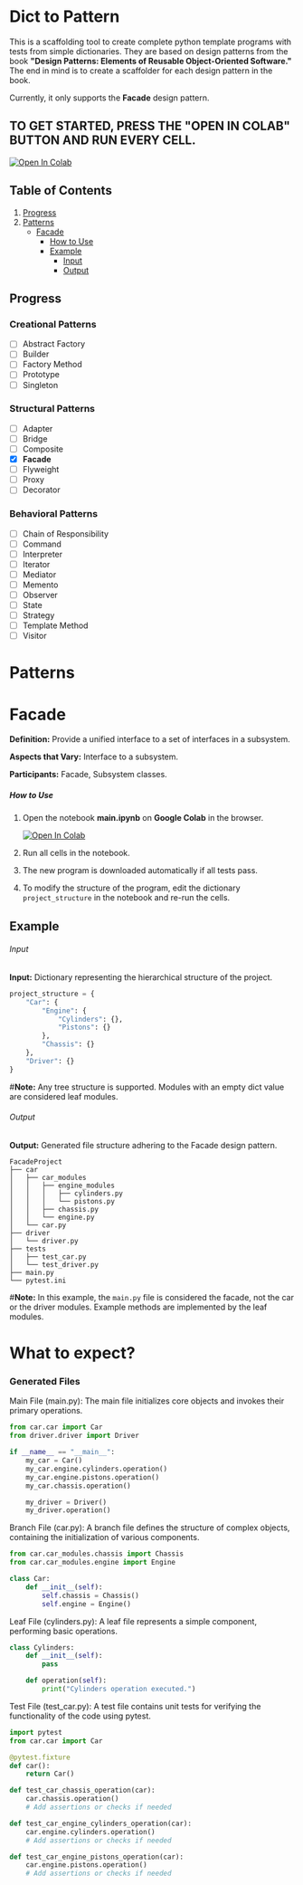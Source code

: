 # Dict to Pattern

This is a scaffolding tool to create complete python template programs with tests from simple dictionaries. They are based on design patterns from the book **"Design Patterns: Elements of Reusable Object-Oriented Software."** The end in mind is to create a scaffolder for each design pattern in the book.

Currently, it only supports the **Facade** design pattern.

## TO GET STARTED, **PRESS** THE "OPEN IN COLAB" BUTTON AND **RUN** EVERY CELL.

[![Open In Colab](https://colab.research.google.com/assets/colab-badge.svg)](https://colab.research.google.com/github/GenaroHacker/dict_to_pattern/blob/main/main.ipynb)

## Table of Contents
1. [Progress](#progress)
2. [Patterns](#patterns)
   - [Facade](#facade)
     - [How to Use](#how-to-use)
     - [Example](#example)
       - [Input](#input)
       - [Output](#output)

## Progress

### Creational Patterns
- [ ] Abstract Factory
- [ ] Builder
- [ ] Factory Method
- [ ] Prototype
- [ ] Singleton

### Structural Patterns
- [ ] Adapter
- [ ] Bridge
- [ ] Composite
- [x] **Facade**
- [ ] Flyweight
- [ ] Proxy
- [ ] Decorator

### Behavioral Patterns
- [ ] Chain of Responsibility
- [ ] Command
- [ ] Interpreter
- [ ] Iterator
- [ ] Mediator
- [ ] Memento
- [ ] Observer
- [ ] State
- [ ] Strategy
- [ ] Template Method
- [ ] Visitor

# Patterns

# Facade
**Definition:** Provide a unified interface to a set of interfaces in a subsystem.

**Aspects that Vary:** Interface to a subsystem.

**Participants:** Facade, Subsystem classes.




##### How to Use
1. Open the notebook **main.ipynb** on **Google Colab** in the browser.

   [![Open In Colab](https://colab.research.google.com/assets/colab-badge.svg)](https://colab.research.google.com/github/GenaroHacker/dict_to_pattern/blob/main/main.ipynb)
2. Run all cells in the notebook.
3. The new program is downloaded automatically if all tests pass.
4. To modify the structure of the program, edit the dictionary `project_structure` in the notebook and re-run the cells.

## Example




###### Input
**Input:** Dictionary representing the hierarchical structure of the project.
```python
project_structure = {
    "Car": {
        "Engine": {
            "Cylinders": {},
            "Pistons": {}
        },
        "Chassis": {}
    },
    "Driver": {}
}
```
#**Note:** Any tree structure is supported. Modules with an empty dict value are considered leaf modules.
###### Output
**Output:** Generated file structure adhering to the Facade design pattern.
```
FacadeProject
├── car
│   ├── car_modules
│   │   ├── engine_modules
│   │   │   ├── cylinders.py
│   │   │   └── pistons.py
│   │   ├── chassis.py
│   │   └── engine.py
│   └── car.py
├── driver
│   └── driver.py
├── tests
│   ├── test_car.py
│   └── test_driver.py
├── main.py
└── pytest.ini
```
#**Note:** In this example, the `main.py` file is considered the facade, not the car or the driver modules. Example methods are implemented by the leaf modules.


# What to expect?
### Generated Files

Main File (main.py):
The main file initializes core objects and invokes their primary operations.

```python
from car.car import Car
from driver.driver import Driver

if __name__ == "__main__":
    my_car = Car()
    my_car.engine.cylinders.operation()
    my_car.engine.pistons.operation()
    my_car.chassis.operation()

    my_driver = Driver()
    my_driver.operation()

```

Branch File (car.py):
A branch file defines the structure of complex objects, containing the initialization of various components.

```python
from car.car_modules.chassis import Chassis
from car.car_modules.engine import Engine

class Car:
    def __init__(self):
        self.chassis = Chassis()
        self.engine = Engine()
```
Leaf File (cylinders.py):
A leaf file represents a simple component, performing basic operations.

```python
class Cylinders:
    def __init__(self):
        pass

    def operation(self):
        print("Cylinders operation executed.")

```

Test File (test_car.py):
A test file contains unit tests for verifying the functionality of the code using pytest.

```python
import pytest
from car.car import Car

@pytest.fixture
def car():
    return Car()

def test_car_chassis_operation(car):
    car.chassis.operation()
    # Add assertions or checks if needed

def test_car_engine_cylinders_operation(car):
    car.engine.cylinders.operation()
    # Add assertions or checks if needed

def test_car_engine_pistons_operation(car):
    car.engine.pistons.operation()
    # Add assertions or checks if needed

```




